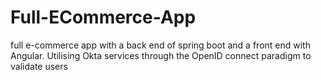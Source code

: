 # Full-ECommerce-App
full e-commerce app with a back end of spring boot and a front end with Angular. Utilising Okta services through the OpenID connect paradigm to validate users
